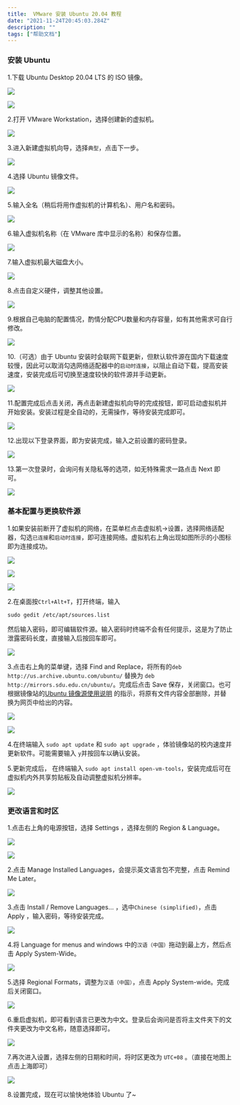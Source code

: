 ```yaml
---
title:  VMware 安装 Ubuntu 20.04 教程
date: "2021-11-24T20:45:03.284Z"
description: ""
tags: ["帮助文档"]
---
```



### 安装 Ubuntu

1.下载 Ubuntu Desktop 20.04 LTS 的 ISO 镜像。

![](images/QQ截图20211203215050.png)

![](images/Snipaste_2021-12-03_17-03-38.png)

2.打开 VMware Workstation，选择创建新的虚拟机。

![](images/Snipaste_2021-11-19_08-45-32.png)

3.进入新建虚拟机向导，选择`典型`，点击下一步。

![](images/Snipaste_2021-11-19_08-47-14.png)

4.选择 Ubuntu 镜像文件。

![](images/Snipaste_2021-11-19_08-48-49.png)

5.输入全名（稍后将用作虚拟机的计算机名）、用户名和密码。

![](images/Snipaste_2021-11-19_08-49-40.png)

6.输入虚拟机名称（在 VMware 库中显示的名称）和保存位置。

![](images/Snipaste_2021-11-19_08-50-11.png)

7.输入虚拟机最大磁盘大小。

![](images/Snipaste_2021-11-19_08-51-29.png)

8.点击自定义硬件，调整其他设置。

![](images/Snipaste_2021-11-19_08-56-03.png)

9.根据自己电脑的配置情况，酌情分配CPU数量和内存容量，如有其他需求可自行修改。

![](images/QQ截图20211203214941.png)

10.（可选）由于 Ubuntu 安装时会联网下载更新，但默认软件源在国内下载速度较慢，因此可以取消勾选网络适配器中的`启动时连接`，以阻止自动下载，提高安装速度，安装完成后可切换至速度较快的软件源并手动更新。

![](images/Snipaste_2021-11-19_09-04-29.png)

11.配置完成后点击关闭，再点击新建虚拟机向导的完成按钮，即可启动虚拟机并开始安装。安装过程是全自动的，无需操作，等待安装完成即可。

![](images/Snipaste_2021-11-24_10-50-21.png)

12.出现以下登录界面，即为安装完成，输入之前设置的密码登录。

![](images/Snipaste_2021-11-24_10-51-33.png)

13.第一次登录时，会询问有关隐私等的选项，如无特殊需求一路点击 Next 即可。

![](images/Snipaste_2021-11-24_10-52-08.png)

### 基本配置与更换软件源

1.如果安装前断开了虚拟机的网络，在菜单栏点击虚拟机->设置，选择网络适配器，勾选`已连接`和`启动时连接`，即可连接网络。虚拟机右上角出现如图所示的小图标即为连接成功。

![](images/Snipaste_2021-11-24_10-54-28.png)

![](images/Snipaste_2021-11-24_10-54-52.png)

![](images/Snipaste_2021-12-03_13-31-47.png)

2.在桌面按`Ctrl+Alt+T`，打开终端，输入

`sudo gedit /etc/apt/sources.list`

然后输入密码，即可编辑软件源。输入密码时终端不会有任何提示，这是为了防止泄露密码长度，直接输入后按回车即可。

![](images/Snipaste_2021-12-03_13-35-52.png)

3.点击右上角的菜单键，选择 Find and Replace，将所有的`deb http://us.archive.ubuntu.com/ubuntu/` 替换为 `deb http://mirrors.sdu.edu.cn/ubuntu/`。完成后点击 Save 保存，关闭窗口。也可根据镜像站的[Ubuntu 镜像源使用说明](https://mirrors.sdu.edu.cn/docs/guide/Ubuntu/) 的指示，将原有文件内容全部删除，并替换为网页中给出的内容。

![](images/Snipaste_2021-12-03_13-41-51.png)

![](images/QQ截图20211203215620.png)

4.在终端输入 `sudo apt update` 和 `sudo apt upgrade` ，体验镜像站的校内速度并更新软件。可能需要输入 `y`并按回车以确认安装。

5.更新完成后， 在终端输入 `sudo apt install open-vm-tools`，安装完成后可在虚拟机内外共享剪贴板及自动调整虚拟机分辨率。

![](images/Snipaste_2021-12-03_13-50-03.png)

### 更改语言和时区

1.点击右上角的电源按钮，选择 Settings ，选择左侧的 Region & Language。

![](images/Snipaste_2021-11-24_11-03-19.png)

![](images/Snipaste_2021-11-24_11-03-45.png)

2.点击 Manage Installed Languages，会提示英文语言包不完整，点击 Remind Me Later。

![](images/Snipaste_2021-11-24_11-04-55.png)

3.点击 Install / Remove Languages... ，选中`Chinese (simplified)`，点击 Apply ，输入密码，等待安装完成。

![](images/Snipaste_2021-11-24_11-05-46.png)

4.将 Language for menus and windows 中的`汉语（中国）`拖动到最上方，然后点击 Apply System-Wide。

![](images/Snipaste_2021-12-03_14-07-39.png)

5.选择 Regional Formats，调整为`汉语（中国）`，点击 Apply System-wide。完成后关闭窗口。

![](images/Snipaste_2021-11-24_11-09-26.png)

6.重启虚拟机，即可看到语言已更改为中文。登录后会询问是否将主文件夹下的文件夹更改为中文名称，随意选择即可。

![](images/Snipaste_2021-11-24_11-11-09.png)

7.再次进入设置，选择左侧的日期和时间，将时区更改为 `UTC+08` 。（直接在地图上点击上海即可）

![](images/Snipaste_2021-12-03_14-15-24.png)

8.设置完成，现在可以愉快地体验 Ubuntu 了~

